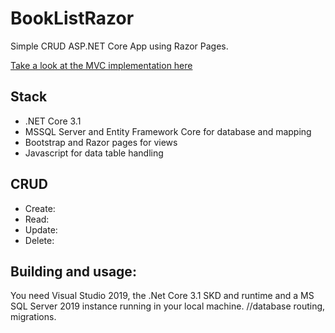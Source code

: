# BookListRazor
Simple CRUD ASP.NET Core App using Razor Pages.

[Take a look at the MVC implementation here](https://github.com/Svartskogen/BookListMVC)

## Stack
- .NET Core 3.1
- MSSQL Server and Entity Framework Core for database and mapping
- Bootstrap and Razor pages for views
- Javascript for data table handling

## CRUD
- Create:
- Read:
- Update:
- Delete:

## Building and usage:
You need Visual Studio 2019, the .Net Core 3.1 SKD and runtime and a MS SQL Server 2019 instance running in your local machine.
//database routing, migrations.
